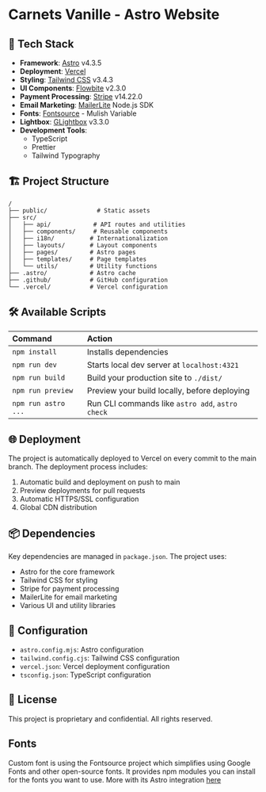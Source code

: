 # Carnets Vanille - Astro Website

## 🚀 Tech Stack

- **Framework**: [Astro](https://astro.build) v4.3.5
- **Deployment**: [Vercel](https://vercel.com)
- **Styling**: [Tailwind CSS](https://tailwindcss.com) v3.4.3
- **UI Components**: [Flowbite](https://flowbite.com) v2.3.0
- **Payment Processing**: [Stripe](https://stripe.com) v14.22.0
- **Email Marketing**: [MailerLite](https://www.mailerlite.com) Node.js SDK
- **Fonts**: [Fontsource](https://fontsource.org) - Mulish Variable
- **Lightbox**: [GLightbox](https://biati-digital.github.io/glightbox/) v3.3.0
- **Development Tools**:
  - TypeScript
  - Prettier
  - Tailwind Typography

## 🏗️ Project Structure

```text
/
├── public/              # Static assets
├── src/
│   ├── api/            # API routes and utilities
│   ├── components/     # Reusable components
│   ├── i18n/          # Internationalization
│   ├── layouts/       # Layout components
│   ├── pages/         # Astro pages
│   ├── templates/     # Page templates
│   └── utils/         # Utility functions
├── .astro/            # Astro cache
├── .github/           # GitHub configuration
└── .vercel/           # Vercel configuration
```

## 🛠️ Available Scripts

| Command             | Action                                           |
| :------------------ | :----------------------------------------------- |
| `npm install`       | Installs dependencies                            |
| `npm run dev`       | Starts local dev server at `localhost:4321`      |
| `npm run build`     | Build your production site to `./dist/`          |
| `npm run preview`   | Preview your build locally, before deploying     |
| `npm run astro ...` | Run CLI commands like `astro add`, `astro check` |

## 🌐 Deployment

The project is automatically deployed to Vercel on every commit to the main branch. The deployment process includes:

1. Automatic build and deployment on push to main
2. Preview deployments for pull requests
3. Automatic HTTPS/SSL configuration
4. Global CDN distribution

## 📦 Dependencies

Key dependencies are managed in `package.json`. The project uses:

- Astro for the core framework
- Tailwind CSS for styling
- Stripe for payment processing
- MailerLite for email marketing
- Various UI and utility libraries

## 🔧 Configuration

- `astro.config.mjs`: Astro configuration
- `tailwind.config.cjs`: Tailwind CSS configuration
- `vercel.json`: Vercel deployment configuration
- `tsconfig.json`: TypeScript configuration

## 📝 License

This project is proprietary and confidential. All rights reserved.

## Fonts

Custom font is using the Fontsource project which simplifies using Google Fonts and other open-source fonts. It provides npm modules you can install for the fonts you want to use.
More with its Astro integration [here](https://docs.astro.build/en/guides/fonts/#using-fontsource)
